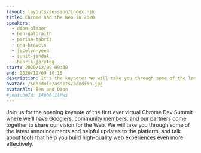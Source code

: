 ```yaml
---
layout: layouts/session/index.njk
title: Chrome and the Web in 2020
speakers:
  - dion-almaer
  - ben-galbraith
  - parisa-tabriz
  - una-kravets
  - jecelyn-yeen
  - sunit-jindal
  - henrik-joreteg
start: 2020/12/09 09:30
end: 2020/12/09 10:15
description: It's the keynote! We will take you through some of the latest announcements and helpful updates to the platform, and talk about tools that help you build high-quality web experiences even more effectively.
avatar: /schedule/assets/bendion.jpg
avatarAlt: Ben and Dion
#youtubeId: 14pb8t1lHws
---
```


Join us for the opening keynote of the first ever virtual Chrome Dev Summit where we'll have Googlers, community members, and our partners come together to share our vision for the Web. We will take you through some of the latest announcements and helpful updates to the platform, and talk about tools that help you build high-quality web experiences even more effectively.
